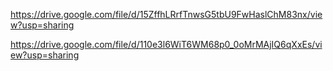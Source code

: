 https://drive.google.com/file/d/15ZffhLRrfTnwsG5tbU9FwHaslChM83nx/view?usp=sharing


https://drive.google.com/file/d/110e3l6WiT6WM68p0_0oMrMAjIQ6qXxEs/view?usp=sharing
